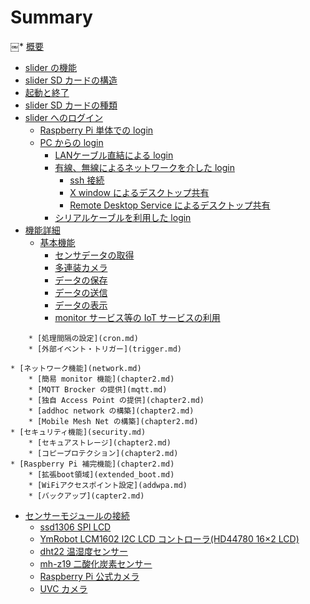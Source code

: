 # Summary

￼  * [概要](README.md)
* [slider の機能](feature.md)
* [slider SD カードの構造](sd_structure.md)
* [起動と終了](start_and_stop.md)
* [slider SD カードの種類](sd_type.md)
	<!--* [gc15 デスクトップバージョン](chapter2.md)
	* [gc16 コンソールバージョン](chapter2.md)-->
* [slider へのログイン](login.md)
	* [Raspberry Pi 単体での login](rpi_login.md)
	* [PC からの login](pi_login.md)
		* [LANケーブル直結による login](direct_login.md)
		* [有線、無線によるネットワークを介した login](lan_login.md)
			* [ssh 接続](chapter2.md)
			* [X window によるデスクトップ共有](chapter2.md)
			* [Remote Desktop Service によるデスクトップ共有](chapter2.md)
		* [シリアルケーブルを利用した login](serial_login.md)
* [機能詳細](feature_details.md)
	* [基本機能](slider_main_feature.md)
		* [センサデータの取得](read.md)
		* [多連装カメラ](camera.md)
		* [データの保存](save.md)
		* [データの送信](send.md)
		* [データの表示](show.md)
		* [monitor サービス等の IoT サービスの利用](monitor.md)
<!--		* [その他の IoT サービスの利用](chapter2.md) -->
		* [処理間隔の設定](cron.md)
		* [外部イベント・トリガー](trigger.md)
<!--		* [遠隔メンテナンス](chapter2.md)
	  * [PC からの操作](sdcard_feature.md)		
		* [PC からの SD カード操作](sdcard_feature.md)		
		* [WiFi アクセスポイントへの自己登録](addwpa_feature.md)-->
	* [ネットワーク機能](network.md)
		* [簡易 monitor 機能](chapter2.md)
		* [MQTT Brocker の提供](mqtt.md)
		* [独自 Access Point の提供](chapter2.md)
		* [addhoc network の構築](chapter2.md)
		* [Mobile Mesh Net の構築](chapter2.md)
	* [セキュリティ機能](security.md)
		* [セキュアストレージ](chapter2.md)
		* [コピープロテクション](chapter2.md)
	* [Raspberry Pi 補完機能](chapter2.md)
		* [拡張boot領域](extended_boot.md)
		* [WiFiアクセスポイント設定](addwpa.md)
		* [バックアップ](capter2.md)
* [センサーモジュールの接続](connect_sensor.md)
	* [ssd1306 SPI LCD](ssd1306spd.md)
	* [YmRobot LCM1602 I2C LCD コントローラ(HD44780 16×2 LCD)](i2c_lcd.md)
	* [dht22 温湿度センサー](dht22.md)
	* [mh-z19 二酸化炭素センサー](mh-z19.md)
	* [Raspberry Pi 公式カメラ](official_camera.md)
	* [UVC カメラ](uvc.md)
